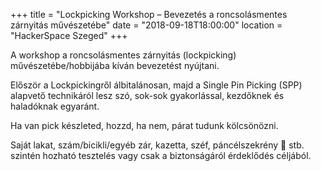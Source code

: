 +++
title = "Lockpicking Workshop – Bevezetés a roncsolásmentes zárnyitás művészetébe"
date = "2018-09-18T18:00:00"
location = "HackerSpace Szeged"
+++

A workshop a roncsolásmentes zárnyitás (lockpicking) művészetébe/hobbijába kíván bevezetést nyújtani.

Először a Lockpickingről álbitalánosan, majd a Single Pin Picking (SPP) alapvető technikáról lesz szó, sok-sok gyakorlással, kezdőknek és haladóknak egyaránt.

Ha van pick készleted, hozzd, ha nem, párat tudunk kölcsönözni.

Saját lakat, szám/bicikli/egyéb zár, kazetta, széf, páncélszekrény 🙂 stb. szintén hozható tesztelés vagy csak a biztonságáról érdeklődés céljából.

